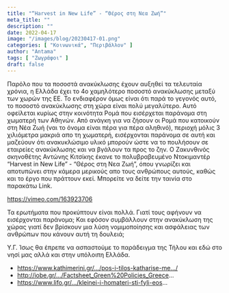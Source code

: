 ```yaml
---
title: "“Harvest in New Life” - “Θέρος στη Νεα Ζωή”"
meta_title: ""
description: ""
date: 2022-04-17
image: "/images/blog/20230417-01.png"
categories: [ "Κοινωνικά", "Περιβάλλον" ]
author: "Antama"
tags: [ "Ζωγράφοι" ]
draft: false
---
```


Παρόλο που τα ποσοστά ανακύκλωσης έχουν αυξηθεί τα τελευταία χρόνια, η Ελλάδα έχει το 4ο χαμηλότερο ποσοστό ανακύκλωσης
μεταξύ των χωρών της ΕΕ. Το ενδιαφέρον όμως είναι ότι παρά το γεγονός αυτό, το ποσοστό ανακύκλωσης στη χώρα είναι πολύ
μεγαλύτερο. Αυτό οφείλεται κυρίως στην κοινότητα Ρομά που εισέρχεται παράνομα στη χωματερή των Αθηνών. Από ανάγκη για να
ζήσουν οι Ρομά που κατοικούν στη Νέα Ζωή (ναι το όνομα είναι πέρα για πέρα αληθινό), περιοχή μόλις 3 χιλιόμετρα μακριά
απο τη χωματερή, εισέρχονται παράνομα σε αυτή και μαζεύουν ότι ανακυκλώσιμο υλικό μπορούν ώστε να το πουλήσουν σε
εταιρείες ανακύκλωσης και να βγάλουν τα προς το ζην. Ο Ζακυνθινός σκηνοθέτης Αντώνης Κιτσίκης έκανε το πολυβραβευμένο
Ντοκιμαντέρ “Harvest in New Life” - “Θέρος στη Νεα Ζωή”, όπου γνωρίζει και αποτυπώνει στην κάμερα μερικούς απο τους
ανθρώπους αυτούς, καθώς και το έργο που πράττουν εκεί. Μπορείτε να δείτε την ταινία στο παρακάτω Link.

https://vimeo.com/163923706

Τα ερωτήματα που προκύπτουν είναι πολλά. Γιατί τους αφήνουν να εισέρχονται παράνομα; Και εφόσον συμβάλλουν στην
ανακύκλωση της χώρας γιατί δεν βρίσκουν μια λύση νομιμοποίησης και ασφάλειας των ανθρώπων που κάνουν αυτή τη δουλειά;

Υ.Γ. Ίσως θα έπρεπε να ασπαστούμε το παράδειγμα της Τήλου και εδώ στο νησί μας αλλά και στην υπόλοιπη Ελλάδα.

- https://www.kathimerini.gr/.../pos-i-tilos-katharise-me.../
- http://iobe.gr/.../Factsheet_Green%20Policies_Greece...
- https://www.lifo.gr/.../kleinei-i-homateri-sti-fyli-eos...

